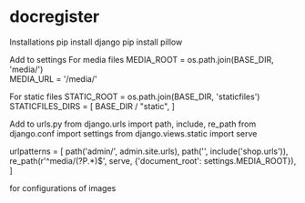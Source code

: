 # docregister
Installations 
pip install django 
pip install pillow


Add to settings 
For media files 
MEDIA_ROOT = os.path.join(BASE_DIR, 'media/')  
MEDIA_URL = '/media/'

For static files 
STATIC_ROOT = os.path.join(BASE_DIR, 'staticfiles') 
STATICFILES_DIRS = [
    BASE_DIR / "static",
]

Add to urls.py
from django.urls import path, include, re_path
from django.conf import settings
from django.views.static import serve

urlpatterns = [
    path('admin/', admin.site.urls),
    path('', include('shop.urls')),
    re_path(r'^media/(?P<path>.*)$', serve, {'document_root': settings.MEDIA_ROOT}),
]
 
 for configurations of images
